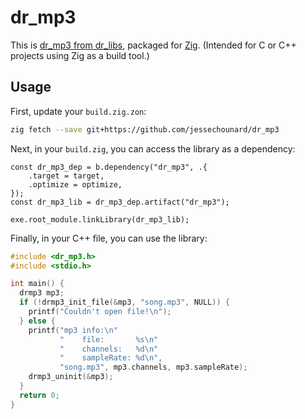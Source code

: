 # dr_mp3
This is [dr_mp3 from dr_libs](https://github.com/mackron/dr_libs), packaged for [Zig](https://ziglang.org/). (Intended for C or C++ projects using Zig as a build tool.)

## Usage
First, update your `build.zig.zon`:
```sh
zig fetch --save git+https://github.com/jessechounard/dr_mp3
```

Next, in your `build.zig`, you can access the library as a dependency:
```zig
const dr_mp3_dep = b.dependency("dr_mp3", .{
    .target = target,
    .optimize = optimize,
});
const dr_mp3_lib = dr_mp3_dep.artifact("dr_mp3");

exe.root_module.linkLibrary(dr_mp3_lib);
```

Finally, in your C++ file, you can use the library:
```cpp
#include <dr_mp3.h>
#include <stdio.h>

int main() {
  drmp3 mp3;
  if (!drmp3_init_file(&mp3, "song.mp3", NULL)) {
    printf("Couldn't open file!\n");
  } else {
    printf("mp3 info:\n"
           "    file:       %s\n"
           "    channels:   %d\n"
           "    sampleRate: %d\n",
           "song.mp3", mp3.channels, mp3.sampleRate);
    drmp3_uninit(&mp3);
  }
  return 0;
}
```
